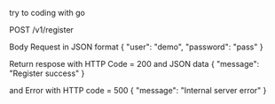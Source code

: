 try to coding with go

POST /v1/register

Body Request in JSON format
{
"user": "demo",
"password": "pass"
}

Return respose with HTTP Code = 200 and JSON data
{
	"message": "Register success"
}

and Error with HTTP code = 500
{
	"message": "Internal server error"
}
